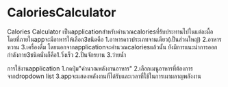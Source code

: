 CaloriesCalculator
==================

Calories Calculator เป็นapplicationสำหรับคำนวณcaloriesที่รับประทานไปในแต่ละมื้อ โดยที่ภายในappจะมีอาหารให้เลือก3ชนิดคือ 1.อาหารคาวประเภทจานเดียว(เป็นส่วนใหญ่)
2.อาหารหวาน
3.เครื่องดื่ม
โดยนอกจากapplicationจะคำนวณcaloriesแล้วนั้น ยังมีการแนะนำการออกกำลังกาย3ชนิดนั่นก็คือ1.วิ่งเร็ว 2.ปั่นจักรยาน 3.ว่ายน้ำ

การใช้งานapplication
1.กดปุ่ม"คำนวณพลังงานอาหาร"
2.เลือกเมนูอาหารที่ต้องการจากdropdown list
3.appจะแสดงพลังงานที่ได้รับและเวลาที่ใช้ในการเผาผลาญพลังงาน

